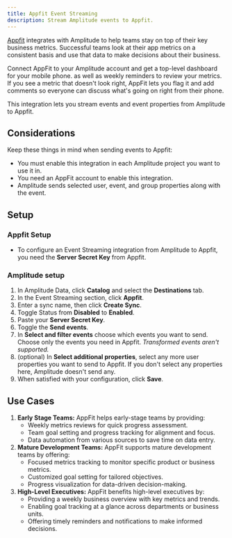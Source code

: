 ```yaml
---
title: Appfit Event Streaming
description: Stream Amplitude events to Appfit.
---
```


[Appfit](https://www.appfit.io/) integrates with Amplitude to help teams stay on top of their key business metrics. Successful teams look at their app metrics on a consistent basis and use that data to make decisions about their business.

Connect AppFit to your Amplitude account and get a top-level dashboard for your mobile phone. as well as weekly reminders to review your metrics. If you see a metric that doesn't look right, AppFit lets you flag it and add comments so everyone can discuss what's going on right from their phone.

This integration lets you stream events and event properties from Amplitude to Appfit.

## Considerations
Keep these things in mind when sending events to Appfit:
- You must enable this integration in each Amplitude project you want to use it in.
- You need an AppFit account to enable this integration.
- Amplitude sends selected user, event, and group properties along with the event.

## Setup

### Appfit Setup
- To configure an Event Streaming integration from Amplitude to Appfit, you need the **Server Secret Key** from Appfit.


### Amplitude setup

1. In Amplitude Data, click **Catalog** and select the **Destinations** tab.
2. In the Event Streaming section, click **Appfit**.
3. Enter a sync name, then click **Create Sync**.
4. Toggle Status from **Disabled** to **Enabled**.
5. Paste your **Server Secret Key**.
6. Toggle the **Send events**.
7. In **Select and filter events** choose which events you want to send. Choose only the events you need in Appfit. *Transformed events aren't supported.*
8. (optional) In **Select additional properties**, select any more user properties you want to send to Appfit. If you don't select any properties here, Amplitude doesn't send any.
9. When satisfied with your configuration, click **Save**.

## Use Cases
1. **Early Stage Teams:** AppFit helps early-stage teams by providing:
    - Weekly metrics reviews for quick progress assessment.
    - Team goal setting and progress tracking for alignment and focus.
    - Data automation from various sources to save time on data entry.
2. **Mature Development Teams:**  AppFit supports mature development teams by offering:
    - Focused metrics tracking to monitor specific product or business metrics.
    - Customized goal setting for tailored objectives.
    - Progress visualization for data-driven decision-making.
3. **High-Level Executives:** AppFit benefits high-level executives by:
    - Providing a weekly business overview with key metrics and trends.
    - Enabling goal tracking at a glance across departments or business units.
    - Offering timely reminders and notifications to make informed decisions.
